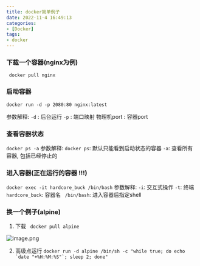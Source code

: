 ```yaml
---
title: docker简单例子
date: 2022-11-4 16:49:13
categories: 
- [Docker]
tags: 
- docker
---
```


### 下载一个容器(nginx为例)
``` docker pull nginx```

### 启动容器
``` docker run -d -p 2080:80 nginx:latest ```

参数解释:
 ```-d``` : 后台运行
 ```-p``` : 端口映射 物理机port : 容器port

### 查看容器状态
``` docker ps -a ```
参数解释:
``` docker ps ```: 默认只能看到启动状态的容器
``` -a ```: 查看所有容器, 包括已经停止的

### 进入容器(正在运行的容器 !!!)
``` docker exec -it hardcore_buck /bin/bash ```
参数解释:
```-i```: 交互式操作
```-t```: 终端
``` hardcore_buck ```: 容器名
``` /bin/bash```: 进入容器后指定shell

### 换一个例子(alpine)

1) 下载
``` docker pull alpine```

![image.png](/images/028.docker_instances.md.01.png)

2) 高级点运行
``` docker run -d alpine /bin/sh -c "while true; do echo `date "+%H:%M:%S"`; sleep 2; done" ```



